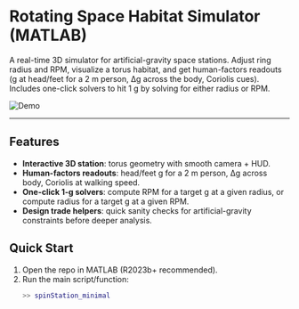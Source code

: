 # Rotating Space Habitat Simulator (MATLAB)

A real-time 3D simulator for artificial-gravity space stations. Adjust ring radius and RPM, visualize a torus habitat, and get human-factors readouts (g at head/feet for a 2 m person, Δg across the body, Coriolis cues). Includes one-click solvers to hit 1 g by solving for either radius or RPM.

![Demo](docs/demo.gif)

---

## Features
- **Interactive 3D station**: torus geometry with smooth camera + HUD.
- **Human-factors readouts**: head/feet g for a 2 m person, Δg across body, Coriolis at walking speed.
- **One-click 1-g solvers**: compute RPM for a target g at a given radius, or compute radius for a target g at a given RPM.
- **Design trade helpers**: quick sanity checks for artificial-gravity constraints before deeper analysis.

## Quick Start
1. Open the repo in MATLAB (R2023b+ recommended).
2. Run the main script/function:
   ```matlab
   >> spinStation_minimal
